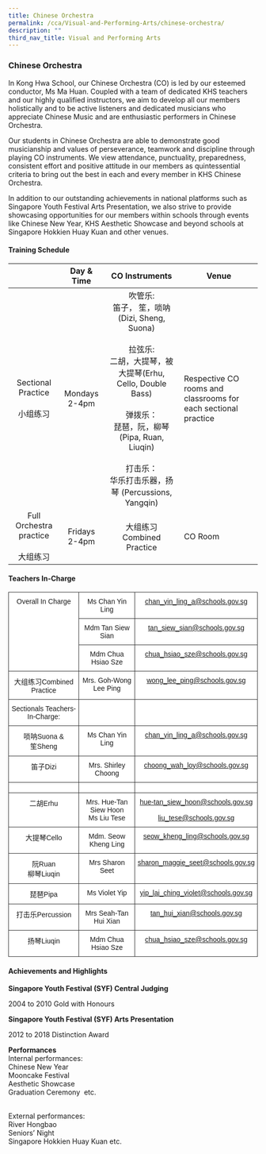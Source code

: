 ```yaml
---
title: Chinese Orchestra
permalink: /cca/Visual-and-Performing-Arts/chinese-orchestra/
description: ""
third_nav_title: Visual and Performing Arts
---
```

### Chinese Orchestra

In Kong Hwa School, our Chinese Orchestra (CO) is led by our esteemed conductor, Ms Ma Huan. Coupled with a team of dedicated KHS teachers and our highly qualified instructors, we aim to develop all our members holistically and to be active listeners and dedicated musicians who appreciate Chinese Music and are enthusiastic performers in Chinese Orchestra.  
  
Our students in Chinese Orchestra are able to demonstrate good musicianship and values of perseverance, teamwork and discipline through playing CO instruments. We view attendance, punctuality, preparedness, consistent effort and positive attitude in our members as quintessential criteria to bring out the best in each and every member in KHS Chinese Orchestra.  
  
In addition to our outstanding achievements in national platforms such as Singapore Youth Festival Arts Presentation, we also strive to provide showcasing opportunities for our members within schools through events like Chinese New Year, KHS Aesthetic Showcase and beyond schools at Singapore Hokkien Huay Kuan and other venues.

#### Training Schedule

|  | Day & Time | CO Instruments |Venue  |
|:---:|:---:|:---:|---|
| Sectional Practice<br><br>小组练习 | Mondays<br>2-4pm | 吹管乐:<br>笛子， 笙，唢呐(Dizi, Sheng, Suona)<br><br>拉弦乐:<br>二胡，大提琴，被大提琴(Erhu, Cello, Double Bass)<br><br>弹拨乐：<br>琵琶，阮，柳琴(Pipa, Ruan, Liuqin)<br><br>打击乐：<br>华乐打击乐器，扬琴 (Percussions, Yangqin)<br> | Respective CO rooms and classrooms for each sectional practice |
| Full Orchestra practice<br><br>大组练习 | Fridays<br>2-4pm | 大组练习<br>Combined Practice<br> | CO Room |

#### Teachers In-Charge

<table style="border-collapse:collapse;border-spacing:0" class="tg"><thead><tr><th style="background-color:#FFF;border-color:#343434;border-style:solid;border-width:1px;font-family:Arial, sans-serif;font-size:14px;font-weight:normal;overflow:hidden;padding:10px 5px;text-align:center;vertical-align:top;word-break:normal" rowspan="3">Overall In Charge<br> </th><th style="background-color:#FFF;border-color:#343434;border-style:solid;border-width:1px;font-family:Arial, sans-serif;font-size:14px;font-weight:normal;overflow:hidden;padding:10px 5px;text-align:center;vertical-align:top;word-break:normal">Ms Chan Yin Ling</th><th style="background-color:#FFF;border-color:#343434;border-style:solid;border-width:1px;font-family:Arial, sans-serif;font-size:14px;font-weight:normal;overflow:hidden;padding:10px 5px;text-align:center;vertical-align:top;word-break:normal"><a href="mailto:chan_yin_ling_a@schools.gov.sg">chan_yin_ling_a@schools.gov.sg</th></tr><tr><th style="background-color:#FFF;border-color:#343434;border-style:solid;border-width:1px;font-family:Arial, sans-serif;font-size:14px;font-weight:normal;overflow:hidden;padding:10px 5px;text-align:center;vertical-align:top;word-break:normal">Mdm Tan Siew Sian</th><th style="background-color:#FFF;border-color:#343434;border-style:solid;border-width:1px;color:#9E0E0F;font-family:Arial, sans-serif;font-size:14px;font-weight:normal;overflow:hidden;padding:10px 5px;text-align:center;vertical-align:top;word-break:normal"><a href="mailto:tan_siew_sian@schools.gov.sg">tan_siew_sian@schools.gov.sg</a></th></tr><tr><th style="background-color:#FFF;border-color:#343434;border-style:solid;border-width:1px;font-family:Arial, sans-serif;font-size:14px;font-weight:normal;overflow:hidden;padding:10px 5px;text-align:center;vertical-align:top;word-break:normal">Mdm Chua Hsiao Sze</th><th style="background-color:#FFF;border-color:#343434;border-style:solid;border-width:1px;color:#9E0E0F;font-family:Arial, sans-serif;font-size:14px;font-weight:normal;overflow:hidden;padding:10px 5px;text-align:center;vertical-align:top;word-break:normal"><a href="mailto:chua_hsiao_sze@schools.gov.sg">chua_hsiao_sze@schools.gov.sg</a></th></tr></thead><tbody><tr><td style="background-color:#FFF;border-color:#343434;border-style:solid;border-width:1px;font-family:Arial, sans-serif;font-size:14px;overflow:hidden;padding:10px 5px;text-align:center;vertical-align:top;word-break:normal">大组练习Combined Practice</td><td style="background-color:#FFF;border-color:#343434;border-style:solid;border-width:1px;font-family:Arial, sans-serif;font-size:14px;overflow:hidden;padding:10px 5px;text-align:center;vertical-align:top;word-break:normal">Mrs. Goh-Wong Lee Ping</td><td style="background-color:#FFF;border-color:#343434;border-style:solid;border-width:1px;font-family:Arial, sans-serif;font-size:14px;overflow:hidden;padding:10px 5px;text-align:center;vertical-align:top;word-break:normal"><a href="mailto:wong_lee_ping@schools.gov.sg">wong_lee_ping@schools.gov.sg</td></tr><tr><td style="background-color:#FFF;border-color:#343434;border-style:solid;border-width:1px;font-family:Arial, sans-serif;font-size:14px;overflow:hidden;padding:10px 5px;text-align:center;vertical-align:top;word-break:normal">Sectionals Teachers-In-Charge:</td><td style="background-color:#FFF;border-color:#343434;border-style:solid;border-width:1px;font-family:Arial, sans-serif;font-size:14px;overflow:hidden;padding:10px 5px;text-align:center;vertical-align:top;word-break:normal"> </td><td style="background-color:#FFF;border-color:#343434;border-style:solid;border-width:1px;font-family:Arial, sans-serif;font-size:14px;overflow:hidden;padding:10px 5px;text-align:center;vertical-align:top;word-break:normal"> </td></tr><tr><td style="background-color:#FFF;border-color:#343434;border-style:solid;border-width:1px;font-family:Arial, sans-serif;font-size:14px;overflow:hidden;padding:10px 5px;text-align:center;vertical-align:top;word-break:normal">唢呐Suona &amp;<br>笙Sheng</td><td style="background-color:#FFF;border-color:#343434;border-style:solid;border-width:1px;font-family:Arial, sans-serif;font-size:14px;overflow:hidden;padding:10px 5px;text-align:center;vertical-align:top;word-break:normal">Ms Chan Yin Ling</td><td style="background-color:#FFF;border-color:#343434;border-style:solid;border-width:1px;font-family:Arial, sans-serif;font-size:14px;overflow:hidden;padding:10px 5px;text-align:center;vertical-align:top;word-break:normal"><a href="mailto:chan_yin_ling_a@schools.gov.sg">chan_yin_ling_a@schools.gov.sg</td></tr><tr><td style="background-color:#FFF;border-color:#343434;border-style:solid;border-width:1px;font-family:Arial, sans-serif;font-size:14px;overflow:hidden;padding:10px 5px;text-align:center;vertical-align:top;word-break:normal">笛子Dizi</td><td style="background-color:#FFF;border-color:#343434;border-style:solid;border-width:1px;font-family:Arial, sans-serif;font-size:14px;overflow:hidden;padding:10px 5px;text-align:center;vertical-align:top;word-break:normal">Mrs. Shirley Choong</td><td style="background-color:#FFF;border-color:#343434;border-style:solid;border-width:1px;font-family:Arial, sans-serif;font-size:14px;overflow:hidden;padding:10px 5px;text-align:center;vertical-align:top;word-break:normal"><a href="mailto:choong_wah_loy@schools.gov.sg">choong_wah_loy@schools.gov.sg</td></tr><tr><td style="background-color:#FFF;border-color:#343434;border-style:solid;border-width:1px;font-family:Arial, sans-serif;font-size:14px;overflow:hidden;padding:10px 5px;text-align:center;vertical-align:top;word-break:normal"> </td><td style="background-color:#FFF;border-color:#343434;border-style:solid;border-width:1px;font-family:Arial, sans-serif;font-size:14px;overflow:hidden;padding:10px 5px;text-align:center;vertical-align:top;word-break:normal"> </td><td style="background-color:#FFF;border-color:#343434;border-style:solid;border-width:1px;font-family:Arial, sans-serif;font-size:14px;overflow:hidden;padding:10px 5px;text-align:center;vertical-align:top;word-break:normal"> </td></tr><tr><td style="background-color:#FFF;border-color:#343434;border-style:solid;border-width:1px;font-family:Arial, sans-serif;font-size:14px;overflow:hidden;padding:10px 5px;text-align:center;vertical-align:top;word-break:normal">二胡Erhu</td><td style="background-color:#FFF;border-color:#343434;border-style:solid;border-width:1px;font-family:Arial, sans-serif;font-size:14px;overflow:hidden;padding:10px 5px;text-align:center;vertical-align:top;word-break:normal">Mrs. Hue-Tan Siew Hoon <br>Ms Liu Tese</td><td style="background-color:#FFF;border-color:#343434;border-style:solid;border-width:1px;font-family:Arial, sans-serif;font-size:14px;overflow:hidden;padding:10px 5px;text-align:center;vertical-align:top;word-break:normal"><a href="mailto:hue-tan_siew_hoon@schools.gov.sg">hue-tan_siew_hoon@schools.gov.sg <br> <br><a href="mailto:liu_tese@schools.gov.sg">liu_tese@schools.gov.sg</td></tr><tr><td style="background-color:#FFF;border-color:#343434;border-style:solid;border-width:1px;font-family:Arial, sans-serif;font-size:14px;overflow:hidden;padding:10px 5px;text-align:center;vertical-align:top;word-break:normal">大提琴Cello<br> </td><td style="background-color:#FFF;border-color:#343434;border-style:solid;border-width:1px;font-family:Arial, sans-serif;font-size:14px;overflow:hidden;padding:10px 5px;text-align:center;vertical-align:top;word-break:normal">Mdm. Seow Kheng Ling</td><td style="background-color:#FFF;border-color:#343434;border-style:solid;border-width:1px;font-family:Arial, sans-serif;font-size:14px;overflow:hidden;padding:10px 5px;text-align:center;vertical-align:top;word-break:normal"><a href="mailto:seow_kheng_ling@schools.gov.sg">seow_kheng_ling@schools.gov.sg</td></tr><tr><td style="background-color:#FFF;border-color:#343434;border-style:solid;border-width:1px;font-family:Arial, sans-serif;font-size:14px;overflow:hidden;padding:10px 5px;text-align:center;vertical-align:top;word-break:normal">阮Ruan<br>柳琴Liuqin</td><td style="background-color:#FFF;border-color:#343434;border-style:solid;border-width:1px;font-family:Arial, sans-serif;font-size:14px;overflow:hidden;padding:10px 5px;text-align:center;vertical-align:top;word-break:normal">Mrs Sharon Seet</td><td style="background-color:#FFF;border-color:#343434;border-style:solid;border-width:1px;font-family:Arial, sans-serif;font-size:14px;overflow:hidden;padding:10px 5px;text-align:center;vertical-align:top;word-break:normal"><a href="mailto:sharon_maggie_seet@schools.gov.sg">sharon_maggie_seet@schools.gov.sg </td></tr><tr><td style="background-color:#FFF;border-color:#343434;border-style:solid;border-width:1px;font-family:Arial, sans-serif;font-size:14px;overflow:hidden;padding:10px 5px;text-align:center;vertical-align:top;word-break:normal">琵琶Pipa</td><td style="background-color:#FFF;border-color:#343434;border-style:solid;border-width:1px;font-family:Arial, sans-serif;font-size:14px;overflow:hidden;padding:10px 5px;text-align:center;vertical-align:top;word-break:normal">Ms Violet Yip</td><td style="background-color:#FFF;border-color:#343434;border-style:solid;border-width:1px;font-family:Arial, sans-serif;font-size:14px;overflow:hidden;padding:10px 5px;text-align:center;vertical-align:top;word-break:normal"><a href="mailto:yip_lai_ching_violet@schools.gov.sg">yip_lai_ching_violet@schools.gov.sg</td></tr><tr><td style="background-color:#FFF;border-color:#343434;border-style:solid;border-width:1px;font-family:Arial, sans-serif;font-size:14px;overflow:hidden;padding:10px 5px;text-align:center;vertical-align:top;word-break:normal">打击乐Percussion</td><td style="background-color:#FFF;border-color:#343434;border-style:solid;border-width:1px;font-family:Arial, sans-serif;font-size:14px;overflow:hidden;padding:10px 5px;text-align:center;vertical-align:top;word-break:normal">Mrs Seah-Tan Hui Xian</td><td style="background-color:#FFF;border-color:#343434;border-style:solid;border-width:1px;font-family:Arial, sans-serif;font-size:14px;overflow:hidden;padding:10px 5px;text-align:center;vertical-align:top;word-break:normal"> <a href="mailto:tan_hui_xian@schools.gov.sg">tan_hui_xian@schools.gov.sg </td></tr><tr><td style="background-color:#FFF;border-color:#343434;border-style:solid;border-width:1px;font-family:Arial, sans-serif;font-size:14px;overflow:hidden;padding:10px 5px;text-align:center;vertical-align:top;word-break:normal">扬琴Liuqin</td><td style="background-color:#FFF;border-color:#343434;border-style:solid;border-width:1px;font-family:Arial, sans-serif;font-size:14px;overflow:hidden;padding:10px 5px;text-align:center;vertical-align:top;word-break:normal">Mdm Chua Hsiao Sze</td><td style="background-color:#FFF;border-color:#343434;border-style:solid;border-width:1px;font-family:Arial, sans-serif;font-size:14px;overflow:hidden;padding:10px 5px;text-align:center;vertical-align:top;word-break:normal"><a href="mailto:chua_hsiao_sze@schools.gov.sg">chua_hsiao_sze@schools.gov.sg</td></tr></tbody></table>

#### Achievements and Highlights 

**Singapore Youth Festival (SYF) Central Judging**

2004 to 2010 Gold with Honours  
  

**Singapore Youth Festival (SYF) Arts Presentation**

2012 to 2018 Distinction Award

**Performances** <br>
Internal performances:  <br>
Chinese New Year  <br>
Mooncake Festival  <br>
Aesthetic Showcase  <br>
Graduation Ceremony  etc.<br><br>

External performances:  <br>
River Hongbao  <br>
Seniors’ Night  <br>
Singapore Hokkien Huay Kuan etc.